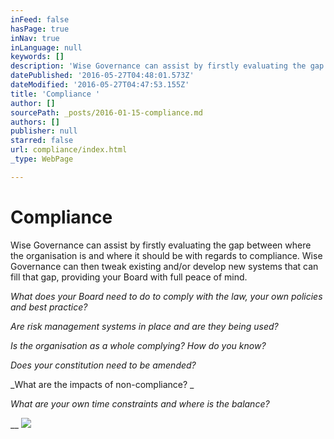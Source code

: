 ```yaml
---
inFeed: false
hasPage: true
inNav: true
inLanguage: null
keywords: []
description: 'Wise Governance can assist by firstly evaluating the gap between where the organisation is and where it should be with regards to compliance. Wise Governance can then tweak existing and/or develop new systems that can fill that gap, providing your Board with full peace of mind.'
datePublished: '2016-05-27T04:48:01.573Z'
dateModified: '2016-05-27T04:47:53.155Z'
title: 'Compliance '
author: []
sourcePath: _posts/2016-01-15-compliance.md
authors: []
publisher: null
starred: false
url: compliance/index.html
_type: WebPage

---
```

# Compliance 

Wise Governance can assist by firstly evaluating the gap between where the organisation is and where it should be with regards to compliance. Wise Governance can then tweak existing and/or develop new systems that can fill that gap, providing your Board with full peace of mind.

_What does your Board need to do to comply with the law, your own policies and best practice?_

_Are risk management systems in place and are they being used?_

_Is the organisation as a whole complying? How do you know?_

_Does your constitution need to be amended?_

_What are the impacts of non-compliance? _

_What are your own time constraints and where is the balance?_

__
![](https://s3-us-west-2.amazonaws.com/the-grid-img/p/2ff1ff8993abf357672c0e389b8a4211e04c1a88.png)